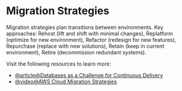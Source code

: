# Migration Strategies

Migration strategies plan transitions between environments. Key approaches: Rehost (lift and shift with minimal changes), Replatform (optimize for new environment), Refactor (redesign for new features), Repurchase (replace with new solutions), Retain (keep in current environment), Retire (decommission redundant systems).

Visit the following resources to learn more:

- [@article@Databases as a Challenge for Continuous Delivery](https://phauer.com/2015/databases-challenge-continuous-delivery/)
- [@video@AWS Cloud Migration Strategies](https://www.youtube.com/watch?v=9ziB82V7qVM)
